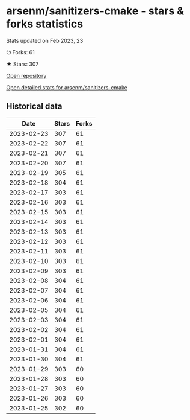 # arsenm/sanitizers-cmake - stars & forks statistics

Stats updated on Feb 2023, 23

☋ Forks: 61

★ Stars: 307

[Open repository](https://github.com/arsenm/sanitizers-cmake)

[Open detailed stats for arsenm/sanitizers-cmake](https://reviewgithub.com/rep/arsenm/sanitizers-cmake)

## Historical data
| Date | Stars | Forks |
|------|-------|-------|
| 2023-02-23 | 307 | 61 | 
| 2023-02-22 | 307 | 61 | 
| 2023-02-21 | 307 | 61 | 
| 2023-02-20 | 307 | 61 | 
| 2023-02-19 | 305 | 61 | 
| 2023-02-18 | 304 | 61 | 
| 2023-02-17 | 303 | 61 | 
| 2023-02-16 | 303 | 61 | 
| 2023-02-15 | 303 | 61 | 
| 2023-02-14 | 303 | 61 | 
| 2023-02-13 | 303 | 61 | 
| 2023-02-12 | 303 | 61 | 
| 2023-02-11 | 303 | 61 | 
| 2023-02-10 | 303 | 61 | 
| 2023-02-09 | 303 | 61 | 
| 2023-02-08 | 304 | 61 | 
| 2023-02-07 | 304 | 61 | 
| 2023-02-06 | 304 | 61 | 
| 2023-02-05 | 304 | 61 | 
| 2023-02-03 | 304 | 61 | 
| 2023-02-02 | 304 | 61 | 
| 2023-02-01 | 304 | 61 | 
| 2023-01-31 | 304 | 61 | 
| 2023-01-30 | 304 | 61 | 
| 2023-01-29 | 303 | 60 | 
| 2023-01-28 | 303 | 60 | 
| 2023-01-27 | 303 | 60 | 
| 2023-01-26 | 303 | 60 | 
| 2023-01-25 | 302 | 60 | 

